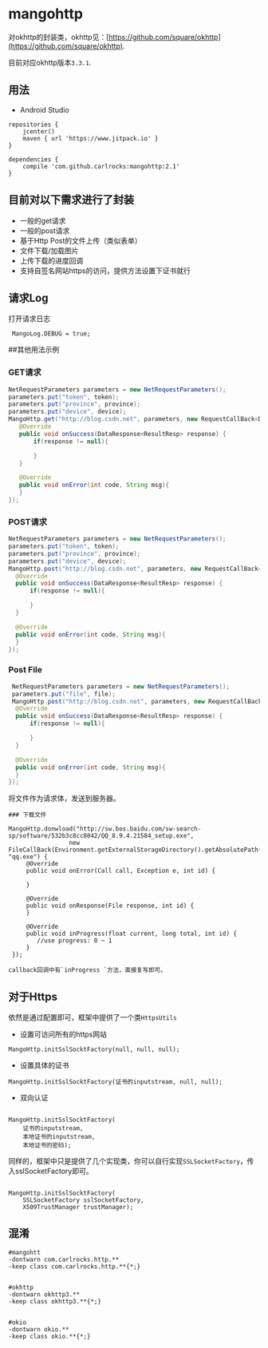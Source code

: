 # mangohttp

对okhttp的封装类，okhttp见：[https://github.com/square/okhttp](https://github.com/square/okhttp).

目前对应okhttp版本`3.3.1`.

## 用法

* Android Studio

```
repositories {
    jcenter()
    maven { url 'https://www.jitpack.io' }
}

dependencies {
    compile 'com.github.carlrocks:mangohttp:2.1'
}
```


## 目前对以下需求进行了封装
* 一般的get请求
* 一般的post请求
* 基于Http Post的文件上传（类似表单）
* 文件下载/加载图片
* 上传下载的进度回调
* 支持自签名网站https的访问，提供方法设置下证书就行


## 请求Log

打开请求日志

```
 MangoLog.DEBUG = true;
```

##其他用法示例

### GET请求

```java
NetRequestParameters parameters = new NetRequestParameters();
parameters.put("token", token);
parameters.put("province", province);
parameters.put("device", device);
MangoHttp.get("http://blog.csdn.net", parameters, new RequestCallBack<DataResponse<ResultResp>>() {
   @Override
   public void onSuccess(DataResponse<ResultResp> response) {
       if(response != null){

       }
   }

   @Override
   public void onError(int code, String msg){
   }
});
```

### POST请求

```java
NetRequestParameters parameters = new NetRequestParameters();
parameters.put("token", token);
parameters.put("province", province);
parameters.put("device", device);
MangoHttp.post("http://blog.csdn.net", parameters, new RequestCallBack<DataResponse<ResultResp>>() {
  @Override
  public void onSuccess(DataResponse<ResultResp> response) {
      if(response != null){

      }
  }

  @Override
  public void onError(int code, String msg){
  }
});

```

### Post File

```java
 NetRequestParameters parameters = new NetRequestParameters();
 parameters.put("file", file);
 MangoHttp.post("http://blog.csdn.net", parameters, new RequestCallBack<DataResponse<ResultResp>>() {
  @Override
  public void onSuccess(DataResponse<ResultResp> response) {
      if(response != null){

      }
  }

  @Override
  public void onError(int code, String msg){
  }
});
```
将文件作为请求体，发送到服务器。

```
### 下载文件

MangoHttp.donwload("http://sw.bos.baidu.com/sw-search-sp/software/532b3c8cc8042/QQ_8.9.4.21584_setup.exe",
                 new FileCallBack(Environment.getExternalStorageDirectory().getAbsolutePath(), "qq.exe") {
     @Override
     public void onError(Call call, Exception e, int id) {

     }

     @Override
     public void onResponse(File response, int id) {
     }

     @Override
     public void inProgress(float current, long total, int id) {
        //use progress: 0 ~ 1
     }
 });

callback回调中有`inProgress `方法，直接复写即可。
```

## 对于Https

依然是通过配置即可，框架中提供了一个类`HttpsUtils`

* 设置可访问所有的https网站

```
MangoHttp.initSslSocktFactory(null, null, null);
```

* 设置具体的证书

```
MangoHttp.initSslSocktFactory(证书的inputstream, null, null);
```

* 双向认证

```

MangoHttp.initSslSocktFactory(
	证书的inputstream,
	本地证书的inputstream,
	本地证书的密码);
```

同样的，框架中只是提供了几个实现类，你可以自行实现`SSLSocketFactory`，传入sslSocketFactory即可。


```

MangoHttp.initSslSocktFactory(
	SSLSocketFactory sslSocketFactory,
	X509TrustManager trustManager);
```

## 混淆

```
#mangohtt
-dontwarn com.carlrocks.http.**
-keep class com.carlrocks.http.**{*;}


#okhttp
-dontwarn okhttp3.**
-keep class okhttp3.**{*;}


#okio
-dontwarn okio.**
-keep class okio.**{*;}


```






